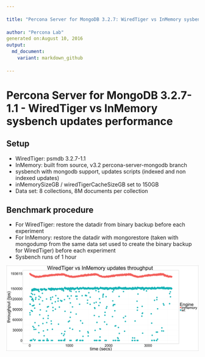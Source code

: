 ```yaml
---

title: "Percona Server for MongoDB 3.2.7: WiredTiger vs InMemory sysbench updates performance"

author: "Percona Lab"
generated on:August 10, 2016
output:
  md_document:
    variant: markdown_github

---
```




# Percona Server for MongoDB 3.2.7-1.1 - WiredTiger vs InMemory sysbench updates performance

## Setup

* WiredTiger: psmdb 3.2.7-1.1 
* InMemory: built from source, v3.2 percona-server-mongodb branch
* sysbench with mongodb support, updates scripts (indexed and non
indexed updates) 
* inMemorySizeGB / wiredTigerCacheSizeGB set to 150GB
* Data set: 8 collections, 8M documents per collection 

## Benchmark procedure

* For WiredTiger: restore the datadir from binary backup before each experiment
* For InMemory: restore the datadir with mongorestore (taken with mongodump from the same data set used to create the binary backup for WiredTiger) before each experiment
* Sysbench runs of 1 hour


![plot of chunk short](figure/short-1.png)


